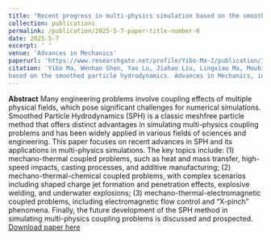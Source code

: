 ```yaml
---
title: "Recent progress in multi-physics simulation based on the smoothed particle hydrodynamics"
collection: publications
permalink: /publication/2025-5-7-paper-title-number-6
date: 2025-5-7
excerpt: ' '
venue: 'Advances in Mechanics'
paperurl: 'https://www.researchgate.net/profile/Yibo-Ma-2/publication/391910274_jiyuguanghualizifadeduowulichangouhemoniyanjiujinzhanRecent_progress_in_multi-physics_simulation_based_on_the_smoothed_particle_hydrodynamics/links/682d3ce58a76251f22e369d6/jiyuguanghualizifadeduowulichangouhemoniyanjiujinzhanRecent-progress-in-multi-physics-simulation-based-on-the-smoothed-particle-hydrodynamics.pdf'
citation: 'Yibo Ma, Wenhao Shen, Yao Lu, Jiahao Liu, Lingxiao Ma, Moubin Liu. Recent progress in multi-physics simulation
based on the smoothed particle hydrodynamics. Advances in Mechanics, in press'
---
```


**Abstract**
 Many engineering problems involve coupling effects of multiple physical fields, which pose
significant challenges for numerical simulations. Smoothed Particle Hydrodynamics (SPH) is a classic
meshfree particle method that offers distinct advantages in simulating multi-physics coupling problems and has been widely applied in various fields of sciences and engineering. This paper focuses on
recent advances in SPH and its applications in multi-physics simulations. The key topics include: (1)
mechano-thermal coupled problems, such as heat and mass transfer, high-speed impacts, casting processes, and additive manufacturing; (2) mechano-thermal-chemical coupled problems, with complex
scenarios including shaped charge jet formation and penetration effects, explosive welding, and underwater explosions; (3) mechano-thermal-electromagnetic coupled problems, including electromagnetic
flow control and “X-pinch” phenomena. Finally, the future development of the SPH method in simulating multi-physics coupling problems is discussed and prospected.
[Download paper here](https://www.researchgate.net/profile/Yibo-Ma-2/publication/391910274_jiyuguanghualizifadeduowulichangouhemoniyanjiujinzhanRecent_progress_in_multi-physics_simulation_based_on_the_smoothed_particle_hydrodynamics/links/682d3ce58a76251f22e369d6/jiyuguanghualizifadeduowulichangouhemoniyanjiujinzhanRecent-progress-in-multi-physics-simulation-based-on-the-smoothed-particle-hydrodynamics.pdf)
